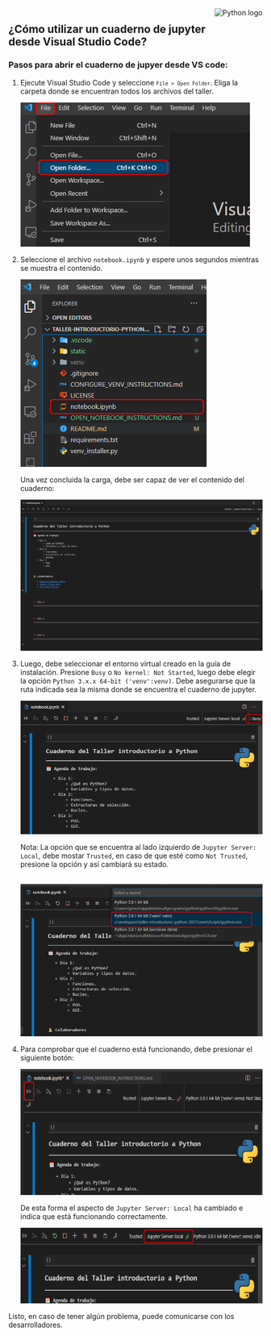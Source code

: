 <a href="https://www.python.org">
    <img src="https://icon-icons.com/icons2/2107/PNG/128/file_type_python_icon_130221.png" alt="Python logo" title="Python" align="right" height="72"/>
</a>

## ¿Cómo utilizar un cuaderno de jupyter desde Visual Studio Code?

### Pasos para abrir el cuaderno de jupyer desde VS code:


1. Ejecute Visual Studio Code y seleccione <small>`File > Open Folder`</small>. Eliga la carpeta donde se encuentran todos los archivos del taller.
 
    <a href="static\open_notebook_1.png">
        <img src="static\open_notebook_1.png" alt="Venv installer" title="Python"/>
    </a>

2. Seleccione el archivo `notebook.ipynb` y espere unos segundos mientras se muestra el contenido.

    <a href="static\open_notebook_2.png">
        <img src="static\open_notebook_2.png" alt="Venv installer" title="Python"/>
    </a>


    Una vez concluida la carga, debe ser capaz de ver el contenido del cuaderno:

    <a href="static\open_notebook_3.png">
        <img src="static\open_notebook_3.png" alt="Venv installer" title="Python" height="300"/>
    </a>


3. Luego, debe seleccionar el entorno virtual creado en la guía de instalación. Presione `Busy` o `No kernel: Not Started`, luego debe elegir la opción `Python 3.x.x 64-bit ('venv':venv)`. Debe asegurarse que la ruta indicada sea la misma donde se encuentra el cuaderno de jupyter. 

    <a href="static\open_notebook_4.png">
        <img src="static\open_notebook_4.png" alt="Venv installer" title="Python"/>
    </a>

    <br>

    Nota: La opción que se encuentra al lado izquierdo de `Jupyter Server: Local`, debe mostar `Trusted`, en caso de que esté como `Not Trusted`, presione la opción y así cambiará su estado.

    <br>

    <a href="static\open_notebook_5.png">
        <img src="static\open_notebook_5.png" alt="Venv installer" title="Python" />
    </a>

4. Para comprobar que el cuaderno está funcionando, debe presionar el siguiente botón: 

    <a href="static\open_notebook_6.png">
        <img src="static\open_notebook_6.png" alt="Venv installer" title="Python" height="250"/>
    </a>

    De esta forma el aspecto de `Jupyter Server: Local` ha cambiado e indica que está funcionando correctamente.

    <a href="static\open_notebook_7.png">
        <img src="static\open_notebook_7.png" alt="Venv installer" title="Python" height="150"/>
    </a>

Listo, en caso de tener algún problema, puede comunicarse con los desarrolladores.